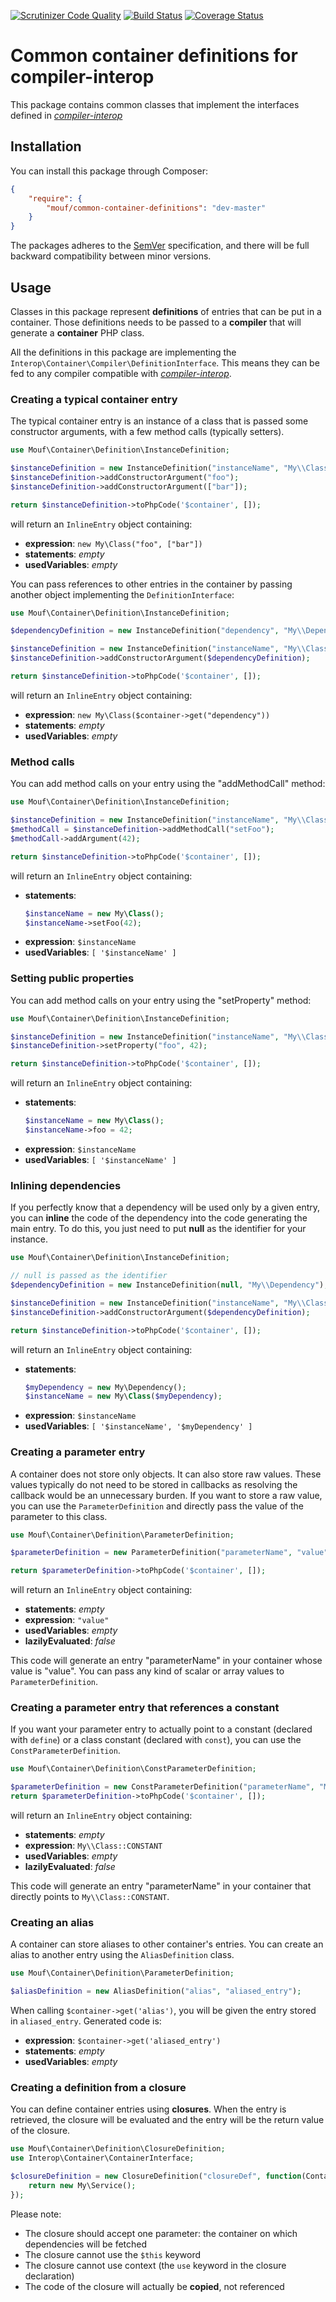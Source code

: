 [![Scrutinizer Code Quality](https://scrutinizer-ci.com/g/thecodingmachine/common-container-definitions/badges/quality-score.png?b=1.0)](https://scrutinizer-ci.com/g/thecodingmachine/common-container-definitions/?branch=1.0)
[![Build Status](https://travis-ci.org/thecodingmachine/common-container-definitions.svg?branch=1.0)](https://travis-ci.org/thecodingmachine/common-container-definitions)
[![Coverage Status](https://coveralls.io/repos/thecodingmachine/common-container-definitions/badge.svg?branch=master&service=github)](https://coveralls.io/github/thecodingmachine/common-container-definitions?branch=1.0)

# Common container definitions for compiler-interop

This package contains common classes that implement the interfaces defined in [*compiler-interop*](https://github.com/container-interop/compiler-interop/)

## Installation

You can install this package through Composer:

```json
{
    "require": {
        "mouf/common-container-definitions": "dev-master"
    }
}
```

The packages adheres to the [SemVer](http://semver.org/) specification, and there will be full backward compatibility
between minor versions.

## Usage

Classes in this package represent **definitions** of entries that can be put in a container.
Those definitions needs to be passed to a **compiler** that will generate a **container** PHP class.

All the definitions in this package are implementing the `Interop\Container\Compiler\DefinitionInterface`.
This means they can be fed to any compiler compatible with [*compiler-interop*](https://github.com/container-interop/compiler-interop/).

### Creating a typical container entry

The typical container entry is an instance of a class that is passed some constructor arguments, with a few
method calls (typically setters).

```php
use Mouf\Container\Definition\InstanceDefinition;

$instanceDefinition = new InstanceDefinition("instanceName", "My\\Class");
$instanceDefinition->addConstructorArgument("foo");
$instanceDefinition->addConstructorArgument(["bar"]);

return $instanceDefinition->toPhpCode('$container', []);
```

will return an `InlineEntry` object containing:

- **expression**: `new My\Class("foo", ["bar"])`
- **statements**: *empty*
- **usedVariables**: *empty*

You can pass references to other entries in the container by passing another object implementing the `DefinitionInterface`:
 
```php
use Mouf\Container\Definition\InstanceDefinition;

$dependencyDefinition = new InstanceDefinition("dependency", "My\\Dependency");

$instanceDefinition = new InstanceDefinition("instanceName", "My\\Class");
$instanceDefinition->addConstructorArgument($dependencyDefinition);

return $instanceDefinition->toPhpCode('$container', []);
```

will return an `InlineEntry` object containing:

- **expression**: `new My\Class($container->get("dependency"))`
- **statements**: *empty*
- **usedVariables**: *empty*

### Method calls

You can add method calls on your entry using the "addMethodCall" method:

```php
use Mouf\Container\Definition\InstanceDefinition;

$instanceDefinition = new InstanceDefinition("instanceName", "My\\Class");
$methodCall = $instanceDefinition->addMethodCall("setFoo");
$methodCall->addArgument(42);

return $instanceDefinition->toPhpCode('$container', []);
```

will return an `InlineEntry` object containing:

- **statements**: 
  ```php
  $instanceName = new My\Class();
  $instanceName->setFoo(42);
  ```
- **expression**: `$instanceName`
- **usedVariables**: `[ '$instanceName' ]`

### Setting public properties

You can add method calls on your entry using the "setProperty" method:

```php
use Mouf\Container\Definition\InstanceDefinition;

$instanceDefinition = new InstanceDefinition("instanceName", "My\\Class");
$instanceDefinition->setProperty("foo", 42);

return $instanceDefinition->toPhpCode('$container', []);
```

will return an `InlineEntry` object containing:

- **statements**: 
  ```php
  $instanceName = new My\Class();
  $instanceName->foo = 42;
  ```
- **expression**: `$instanceName`
- **usedVariables**: `[ '$instanceName' ]`

### Inlining dependencies

If you perfectly know that a dependency will be used only by a given entry, you can **inline** the code of the
dependency into the code generating the main entry. To do this, you just need to put **null** as the identifier
for your instance.

```php
use Mouf\Container\Definition\InstanceDefinition;

// null is passed as the identifier
$dependencyDefinition = new InstanceDefinition(null, "My\\Dependency");

$instanceDefinition = new InstanceDefinition("instanceName", "My\\Class");
$instanceDefinition->addConstructorArgument($dependencyDefinition);

return $instanceDefinition->toPhpCode('$container', []);
```

will return an `InlineEntry` object containing:

- **statements**: 
  ```php
  $myDependency = new My\Dependency();
  $instanceName = new My\Class($myDependency);
  ```
- **expression**: `$instanceName`
- **usedVariables**: `[ '$instanceName', '$myDependency' ]`

### Creating a parameter entry

A container does not store only objects. It can also store raw values. These values typically do not need to be
stored in callbacks as resolving the callback would be an unnecessary burden. If you want to store a raw value,
you can use the `ParameterDefinition` and directly pass the value of the parameter to this class.

```php
use Mouf\Container\Definition\ParameterDefinition;

$parameterDefinition = new ParameterDefinition("parameterName", "value");

return $parameterDefinition->toPhpCode('$container', []);
```

will return an `InlineEntry` object containing:

- **statements**: *empty*
- **expression**: `"value"`
- **usedVariables**: *empty*
- **lazilyEvaluated**: *false*

This code will generate an entry "parameterName" in your container whose value is "value".
You can pass any kind of scalar or array values to `ParameterDefinition`.

### Creating a parameter entry that references a constant

If you want your parameter entry to actually point to a constant (declared with `define`) or a class constant
(declared with `const`), you can use the `ConstParameterDefinition`.

```php
use Mouf\Container\Definition\ConstParameterDefinition;

$parameterDefinition = new ConstParameterDefinition("parameterName", "My\\Class::CONSTANT");
return $parameterDefinition->toPhpCode('$container', []);
```

will return an `InlineEntry` object containing:

- **statements**: *empty*
- **expression**: `My\\Class::CONSTANT`
- **usedVariables**: *empty*
- **lazilyEvaluated**: *false*

This code will generate an entry "parameterName" in your container that directly points to `My\\Class::CONSTANT`.

### Creating an alias

A container can store aliases to other container's entries. You can create an alias to another entry using the 
`AliasDefinition` class.

```php
use Mouf\Container\Definition\ParameterDefinition;

$aliasDefinition = new AliasDefinition("alias", "aliased_entry");
```

When calling `$container->get('alias')`, you will be given the entry stored in `aliased_entry`.
Generated code is:

- **expression**: `$container->get('aliased_entry')`
- **statements**: *empty*
- **usedVariables**: *empty*

### Creating a definition from a closure

You can define container entries using **closures**. When the entry is retrieved, the closure will be evaluated
and the entry will be the return value of the closure.

```php
use Mouf\Container\Definition\ClosureDefinition;
use Interop\Container\ContainerInterface;

$closureDefinition = new ClosureDefinition("closureDef", function(ContainerInterface $container) {
    return new My\Service();
});
```

Please note:

 - The closure should accept one parameter: the container on which dependencies will be fetched
 - The closure cannot use the `$this` keyword
 - The closure cannot use context (the `use` keyword in the closure declaration)
 - The code of the closure will actually be **copied**, not referenced

